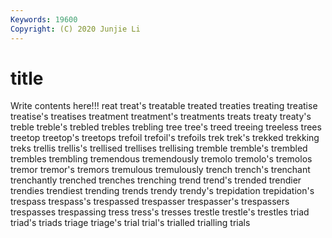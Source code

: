 ```yaml
---
Keywords: 19600
Copyright: (C) 2020 Junjie Li
---
```


# title

Write contents here!!!
reat
treat's 
treatable 
treated 
treaties 
treating 
treatise 
treatise's 
treatises 
treatment 
treatment's
treatments 
treats 
treaty 
treaty's 
treble 
treble's 
trebled 
trebles 
trebling 
tree
tree's 
treed 
treeing 
treeless 
trees 
treetop 
treetop's 
treetops 
trefoil 
trefoil's
trefoils 
trek 
trek's 
trekked 
trekking 
treks 
trellis 
trellis's 
trellised 
trellises
trellising 
tremble 
tremble's 
trembled 
trembles 
trembling 
tremendous 
tremendously 
tremolo 
tremolo's
tremolos 
tremor 
tremor's 
tremors 
tremulous 
tremulously 
trench 
trench's 
trenchant 
trenchantly
trenched 
trenches 
trenching 
trend 
trend's 
trended 
trendier 
trendies 
trendiest 
trending
trends 
trendy 
trendy's 
trepidation 
trepidation's 
trespass 
trespass's 
trespassed 
trespasser 
trespasser's
trespassers 
trespasses 
trespassing 
tress 
tress's 
tresses 
trestle 
trestle's 
trestles 
triad
triad's 
triads 
triage 
triage's 
trial 
trial's 
trialled 
trialling 
trials 
